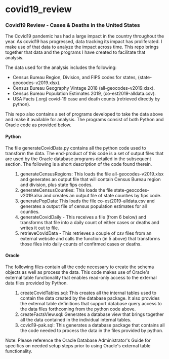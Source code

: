 # covid19_review

<h3> Covid19 Review - Cases & Deaths in the United States</h3>

<p> The Covid19 pandemic has had a large impact in the country throughout
    the year.  As covid19 has progressed, data tracking its impact has
    proliferated.  I make use of that data to analyze the impact across
    time.  This repo brings together that data and the programs I have 
    created to facilitate that analysis.
</p>
    
<p> The data used for the analysis includes the following:</p>
    <ul>
    <li> Census Bureau Region, Division, and FIPS codes for states, 
         (state-geocodes-v2019.xlsx).</li>
    <li> Census Bureau Geography Vintage 2018
         (all-geocodes-v2019.xlsx).</li>
    <li> Census Bureau Population Estimates 2019, (co-est2019-alldata.csv).</li>
    <li> USA Facts (.org) covid-19 case and death counts (retrieved directly
        by python). </li>
    </ul>
    
<p> This repo also contains a set of programs developed to take the data above and 
    make it available for analysis.  The programs consist of both Python and
    Oracle code as provided below.<p>
    
<h4> Python</h4>    
<p> The file generateCovidData.py contains all the python code used to transform
    the data.  The end-product of this code is a set of output files that are used
    by the Oracle database programs detailed in the subsequent section.  The following 
    is a short description of the code found therein.</p>
    <ul>
    <ol>
        <li> generateCensusRegions: This loads the file all-geocodes-v2019.xlsx
             and generates an output file that will contain Census Bureau region and division, 
             plus state fips codes.</li>
        <li> generateCensusCounties: This loads the file state-geocodes-v2019.xlsx 
             and creates an output file of state counties by fips code.</li>
        <li> generatePopData: This loads the file co-est2019-alldata.csv and 
             generates a output file of census population estimates for all counties.</li>
        <li> generateCovidDaily - This receives a file (from 6 below) and transforms 
             that file into a daily count of either cases or deaths and writes it 
             out to file.</li> 
        <li> retrieveCovidData - This retrieves a couple of csv files from an 
             external website and calls the function (in 5 above) that transforms 
             those files into daily counts of confirmed cases or deaths.</li>
    </ol>
    </ul>
<h4> Oracle </h4>
<p> The following files contain all the code necessary to create the schema objects as
    well as process the data.  This code makes use of Oracle's external table functionality
    that enables read-only access to the external data files provided by Python.  </p>
    <ul>
    <ol>
        <li> createCovidTables.sql: This creates all the internal tables used to contain 
             the data created by the database package.  It also provides the external table
             definitions that support database query access to the data files forthcoming 
             from the python code above.</li>
        <li> createFactsView.sql: Generates a database view that brings together all the
             data contained in the individual internal tables.</li>
        <li> covid19-pak.sql: This generates a database package that contains all the
             code needed to process the data in the files provided by python.</li>
    </ol>
    </ul>
<p> Note: Please reference the Oracle Database Administrator's Guide for specifics on
    needed setup steps prior to using Oracle's external table functionality.</p>
